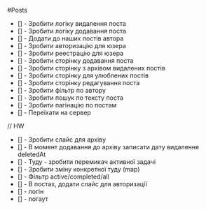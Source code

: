 #Posts

- [] - Зробити логіку видалення поста
- [] - Зробити логіку додавання поста
- [] - Додати до наших постів автора
- [] - Зробити авторизацію для юзера
- [] - Зробити реестрацію для юзера
- [] - Зробити сторінку додавання поста
- [] - Зробити сторінку з архівом видалених постів
- [] - Зробити сторінку для улюблених постів
- [] - Зробити сторінку редагування поста
- [] - Зробити фільтр по автору
- [] - Зробити пошук по тексту поста
- [] - Зробити пагінацію по постам
- [] - Переїхати на сервер

// HW

- [] - Зробити слайс для архіву
- [] - В момент додавання до архіву записати дату видалення deletedAt
- [] - Туду - зробити перемикач активної задачі
- [] - Зробити зміну конкретної туду (map)
- [] - Фільтр active/completed/all
- [] - В постах, додати слайс для авторизації
- [] - логін
- [] - логаут
